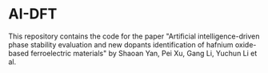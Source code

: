 # AI-DFT
This repository contains the code for the paper "Artificial intelligence-driven phase stability evaluation and new dopants identification of hafnium oxide-based ferroelectric materials" by Shaoan Yan, Pei Xu, Gang Li, Yuchun Li et al.
